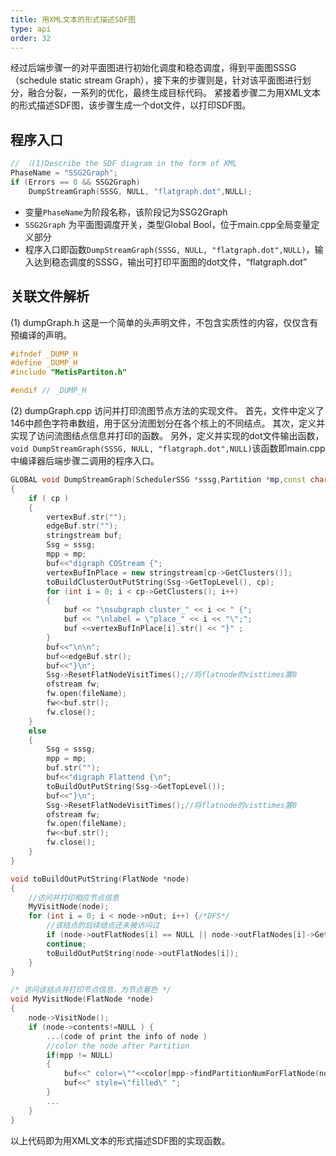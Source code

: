 ```yaml
---
title: 用XML文本的形式描述SDF图
type: api
order: 32
---
```


经过后端步骤一的对平面图进行初始化调度和稳态调度，得到平面图SSSG（schedule static stream Graph），接下来的步骤则是，针对该平面图进行划分，融合分裂，一系列的优化，最终生成目标代码。
紧接着步骤二为用XML文本的形式描述SDF图，该步骤生成一个dot文件，以打印SDF图。

## 程序入口

```c++
// （(1)Describe the SDF diagram in the form of XML
PhaseName = "SSG2Graph";
if (Errors == 0 && SSG2Graph)
    DumpStreamGraph(SSSG, NULL, "flatgraph.dot",NULL);
```
-	变量`PhaseName`为阶段名称，该阶段记为SSG2Graph
-	`SSG2Graph` 为平面图调度开关，类型Global Bool，位于main.cpp全局变量定义部分
-	程序入口即函数`DumpStreamGraph(SSSG, NULL, "flatgraph.dot",NULL)`，输入达到稳态调度的SSSG，输出可打印平面图的dot文件，“flatgraph.dot”

## 关联文件解析

(1)	dumpGraph.h
这是一个简单的头声明文件，不包含实质性的内容，仅仅含有预编译的声明。
```c++
#ifndef _DUMP_H
#define _DUMP_H
#include "MetisPartiton.h"

#endif // _DUMP_H
```
(2)	dumpGraph.cpp
访问并打印流图节点方法的实现文件。
首先，文件中定义了146中颜色字符串数组，用于区分流图划分在各个核上的不同结点。
其次，定义并实现了访问流图结点信息并打印的函数。
另外，定义并实现的dot文件输出函数，`void DumpStreamGraph(SSSG, NULL, "flatgraph.dot",NULL)`该函数即main.cpp中编译器后端步骤二调用的程序入口。

```c++
GLOBAL void DumpStreamGraph(SchedulerSSG *sssg,Partition *mp,const char *fileName, ClusterPartition* cp)
{	
    if ( cp )
    {
        vertexBuf.str("");
        edgeBuf.str("");
        stringstream buf;
        Ssg = sssg;
        mpp = mp;
        buf<<"digraph COStream {";
        vertexBufInPlace = new stringstream[cp->GetClusters()];
        toBuildClusterOutPutString(Ssg->GetTopLevel(), cp);
        for (int i = 0; i < cp->GetClusters(); i++)
        {
            buf << "\nsubgraph cluster_" << i << " {";
            buf << "\nlabel = \"place_" << i << "\";";
            buf <<vertexBufInPlace[i].str() << "}" ;
        }
        buf<<"\n\n";  
        buf<<edgeBuf.str();
        buf<<"}\n";  
        Ssg->ResetFlatNodeVisitTimes();//将flatnode的visttimes置0
        ofstream fw;
        fw.open(fileName);
        fw<<buf.str();
        fw.close();
    }
    else
    {
        Ssg = sssg;
        mpp = mp;
        buf.str("");
        buf<<"digraph Flattend {\n";
        toBuildOutPutString(Ssg->GetTopLevel());
        buf<<"}\n";  
        Ssg->ResetFlatNodeVisitTimes();//将flatnode的visttimes置0
        ofstream fw;
        fw.open(fileName);
        fw<<buf.str();
        fw.close();
    }
}

void toBuildOutPutString(FlatNode *node)
{
    //访问并打印相应节点信息
    MyVisitNode(node);
    for (int i = 0; i < node->nOut; i++) {/*DFS*/
        //该结点的后续结点还未被访问过
        if (node->outFlatNodes[i] == NULL || node->outFlatNodes[i]->GetVisitTimes() != 0)
        continue;
        toBuildOutPutString(node->outFlatNodes[i]);
    }
}

/* 访问该结点并打印节点信息，为节点着色 */
void MyVisitNode(FlatNode *node)
{
    node->VisitNode();
    if (node->contents!=NULL ) {
        ...(code of print the info of node )
        //color the node after Partition
        if(mpp != NULL)
        {		
            buf<<" color=\""<<color[mpp->findPartitionNumForFlatNode(node)]<<"\""; 
            buf<<" style=\"filled\" "; 	
        }
        ...
    }
}

```
以上代码即为用XML文本的形式描述SDF图的实现函数。